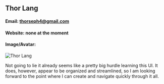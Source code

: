 ## Thor Lang
#### Email: thorseph4@gmail.com
#### Website: none at the moment
#### Image/Avatar:
![Thor Lang](https://avatars.githubusercontent.com/u/72058842?s=400&u=9289d6e8020cf6bc7ca3e8f44c0cd452c4d42b57&v=4)

Not going to lie it already seems like a pretty big hurdle
learning this UI.  It does, however, appear to be organized
and streamlined, so I am looking forward to the point where
I can create and navigate quickly through it all.
